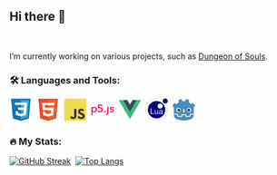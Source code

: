 ## Hi there 👋
<img src="https://komarev.com/ghpvc/?username=Yrahcaz7&style=flat&color=lightgrey" alt=""/>

I’m currently working on various projects, such as [Dungeon of Souls](https://github.com/Yrahcaz7/Dungeon-of-Souls).

### :hammer_and_wrench: Languages and Tools:
<img src="https://github.com/devicons/devicon/blob/master/icons/css3/css3-original.svg" title="CSS3" alt="CSS3" width="40" height="40"/>&nbsp;
<img src="https://github.com/devicons/devicon/blob/master/icons/html5/html5-original.svg" title="HTML5" alt="HTML5" width="40" height="40"/>&nbsp;
<img src="https://github.com/devicons/devicon/blob/master/icons/javascript/javascript-original.svg" title="JavaScript" alt="JavaScript" width="40" height="40"/>&nbsp;
<img src="https://github.com/devicons/devicon/blob/master/icons/p5js/p5js-original.svg" title="p5.js" alt="p5.js" width="40" height="40"/>&nbsp;
<img src="https://github.com/devicons/devicon/blob/master/icons/vuejs/vuejs-original.svg" title="Vue.js" alt="Vue.js" width="40" height="40"/>&nbsp;
<img src="https://github.com/devicons/devicon/blob/master/icons/lua/lua-original.svg" title="Lua" alt="Lua" width="40" height="40"/>&nbsp;
<img src="https://github.com/devicons/devicon/blob/master/icons/godot/godot-original.svg" title="Godot" alt="Godot" width="40" height="40"/>

### :fire: My Stats:
[![GitHub Streak](https://streak-stats.demolab.com?user=Yrahcaz7&theme=transparent)](https://git.io/streak-stats)&nbsp;
[![Top Langs](https://github-readme-stats.vercel.app/api/top-langs/?username=Yrahcaz7&theme=transparent&layout=compact)](https://github.com/anuraghazra/github-readme-stats)
